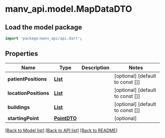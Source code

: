 # manv_api.model.MapDataDTO

## Load the model package
```dart
import 'package:manv_api/api.dart';
```

## Properties
Name | Type | Description | Notes
------------ | ------------- | ------------- | -------------
**patientPositions** | [**List<MapDataDTOPatientPositionsInner>**](MapDataDTOPatientPositionsInner.md) |  | [optional] [default to const []]
**locationPositions** | [**List<MapDataDTOLocationPositionsInner>**](MapDataDTOLocationPositionsInner.md) |  | [optional] [default to const []]
**buildings** | [**List<MapDataDTOBuildingsInner>**](MapDataDTOBuildingsInner.md) |  | [optional] [default to const []]
**startingPoint** | [**PointDTO**](PointDTO.md) |  | [optional] 

[[Back to Model list]](../README.md#documentation-for-models) [[Back to API list]](../README.md#documentation-for-api-endpoints) [[Back to README]](../README.md)


